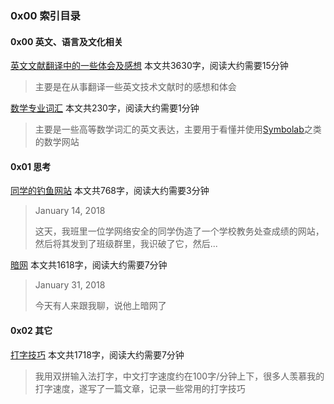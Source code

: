 ### 0x00 索引目录

#### 0x00 英文、语言及文化相关

[英文文献翻译中的一些体会及感想](/essays/english/英文文献翻译中的一些体会及感想) 本文共3630字，阅读大约需要15分钟

> 主要是在从事翻译一些英文技术文献时的感想和体会

[数学专业词汇](/essays/english/数学专业词汇) 本文共230字，阅读大约需要1分钟

> 主要是一些高等数学词汇的英文表达，主要用于看懂并使用[Symbolab](https://www.symbolab.com/)之类的数学网站

#### 0x01 思考

[同学的钓鱼网站](/essays/thoughts/同学的钓鱼网站) 本文共768字，阅读大约需要3分钟

> January 14, 2018
>
> 这天，我班里一位学网络安全的同学伪造了一个学校教务处查成绩的网站，然后将其发到了班级群里，我识破了它，然后...

[暗网](/essays/thoughts/暗网) 本文共1618字，阅读大约需要7分钟

> January 31, 2018
>
> 今天有人来跟我聊，说他上暗网了

#### 0x02 其它

[打字技巧](/essays/others/打字技巧) 本文共1718字，阅读大约需要7分钟

> 我用双拼输入法打字，中文打字速度约在100字/分钟上下，很多人羡慕我的打字速度，遂写了一篇文章，记录一些常用的打字技巧